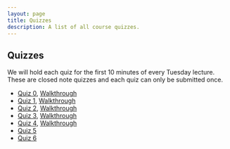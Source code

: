```yaml
---
layout: page
title: Quizzes
description: A list of all course quizzes.
---
```


## Quizzes

We will hold each quiz for the first 10 minutes of every Tuesday lecture. These are closed note quizzes and each quiz can only be submitted once. 

- [Quiz 0](https://forms.gle/Jpjsu1g8qxddxcKg9), [Walkthrough](https://ncaandt-my.sharepoint.com/:v:/g/personal/cflucas_ncat_edu/EaEYlvKFiTFKuwGchQDXGAoBTDCgc89YjkkvZcBUQ9G9cg?e=wuIORS)
- [Quiz 1](https://forms.gle/Ud4vp2tyxDxCmyDy5), [Walkthrough](https://ncaandt-my.sharepoint.com/:v:/g/personal/cflucas_ncat_edu/EZg6GSkEZtdEgLcg5-osWr8BFXjp6S0Ur30xxDaMrAsKBg?e=fcHy3i)
- [Quiz 2](https://forms.gle/mo6njnNsEQiPUj2L9), [Walkthrough](https://ncaandt-my.sharepoint.com/:v:/g/personal/cflucas_ncat_edu/EQOZlFfZDV5KhutPBGj0dbAB4wDjHMB3ojp9LGS2ij0s9A?e=LkXF3d)
- [Quiz 3](https://forms.gle/Parvq2cn1SigrYcV9), [Walkthrough](https://ncaandt-my.sharepoint.com/:v:/g/personal/cflucas_ncat_edu/EbDa4bQGTfBJqYCUcPHSXvIBQPXZrrUv7NEvEr1uGEFSHQ)
- [Quiz 4](https://forms.gle/JQwJnGqQ71CcghSo6), [Walkthrough](https://ncaandt-my.sharepoint.com/:v:/g/personal/cflucas_ncat_edu/EczrXmhpbzdGu09AnyQuwucBsMzUc2sUffA1LaHONhcJlw?e=jk5MwZ)
- [Quiz 5](https://forms.gle/AkebSSFSJDhycXsz8)
- [Quiz 6]()
 